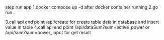 step run app
1.docker compose up -d
after docker container running 
2.go run .

3.call api end point /api/create for create table data in database and insert value in table 
4.call api end point /api/dataSum?sum=active_power or /api/sum?sum=power_input for get result